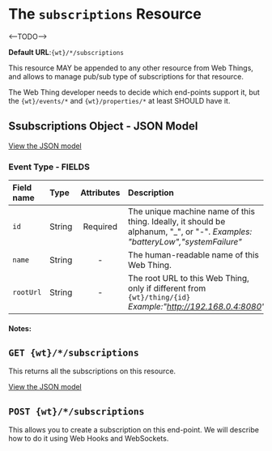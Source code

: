 # The `subscriptions` Resource

<--TODO-->

**Default URL**:`{wt}/*/subscriptions`

This resource MAY be appended to any other resource from Web Things, and allows to manage pub/sub type of subscriptions for that resource.  

The Web Thing developer needs to decide which end-points support it, but the `{wt}/events/*` and `{wt}/properties/*` at least SHOULD have it.

## Ssubscriptions Object - JSON Model 

[View the JSON model](things-model.json)

### Event Type - FIELDS

| Field name  | Type  | Attributes | Description|
| :------------ |:----------| :-----:|:-----|
| `id` | String | Required | The unique machine name of this thing. Ideally, it should be alphanum, "_", or "-". _Examples: "batteryLow","systemFailure"_|
| `name` | String  | - | The human-readable name of this Web Thing. |
| `rootUrl` | String  | - | The root URL to this Web Thing, only if different from `{wt}/thing/{id}` _Example:"http://192.168.0.4:8080"_| 

#### Notes:

## `GET {wt}/*/subscriptions`
This returns all the subscriptions on this resource.

[View the JSON model](get-subscriptions-example.json)


## `POST {wt}/*/subscriptions`
This allows you to create a subscription on this end-point. We will describe how to do it using Web Hooks and WebSockets. 


